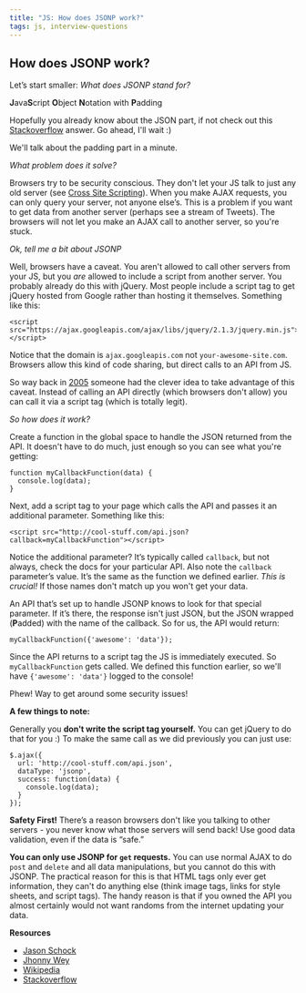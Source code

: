 ```yaml
---
title: "JS: How does JSONP work?"
tags: js, interview-questions
---
```


## How does JSONP work?

Let’s start smaller: *What does JSONP stand for?*

**J**ava**S**cript **O**bject **N**otation with **P**adding

Hopefully you already know about the JSON part, if not check out this [Stackoverflow](http://stackoverflow.com/a/383699/863846) answer. Go ahead, I'll wait :)

We'll talk about the padding part in a minute.

*What problem does it solve?*

Browsers try to be security conscious. They don't let your JS talk to just any old server (see [Cross Site Scripting](https://www.google.com.au/webhp?sourceid=chrome-instant&ion=1&espv=2&ie=UTF-8#q=cross%20site%20scripting)). When you make AJAX requests, you can only query your server, not anyone else’s. This is a problem if you want to get data from another server (perhaps see a stream of Tweets). The browsers will not let you make an AJAX call to another server, so you're stuck.

*Ok, tell me a bit about JSONP*

Well, browsers have a caveat. You aren't allowed to call other servers from your JS, but you *are* allowed to include a script from another server. You probably already do this with jQuery. Most people include a script tag to get jQuery hosted from Google rather than hosting it themselves. Something like this:

```
<script src="https://ajax.googleapis.com/ajax/libs/jquery/2.1.3/jquery.min.js"></script>
```

Notice that the domain is `ajax.googleapis.com` not `your-awesome-site.com`. Browsers allow this kind of code sharing, but direct calls to an API from JS.

So way back in [2005](http://en.wikipedia.org/wiki/JSONP#History) someone had the clever idea to take advantage of this caveat. Instead of calling an API directly (which browsers don't allow) you can call it via a script tag (which is totally legit).

*So how does it work?*

Create a function in the global space to handle the JSON returned from the API. It doesn't have to do much, just enough so you can see what you're getting:

```
function myCallbackFunction(data) {
  console.log(data);
}
```

Next, add a script tag to your page which calls the API and passes it an additional parameter. Something like this:

```
<script src="http://cool-stuff.com/api.json?callback=myCallbackFunction"></script>
```

Notice the additional parameter? It’s typically called `callback`, but not always, check the docs for your particular API. Also note the `callback` parameter’s value. It’s the same as the function we defined earlier. *This is crucial!* If those names don't match up you won't get your data.

An API that’s set up to handle JSONP knows to look for that special parameter. If it’s there, the response isn't just JSON, but the JSON wrapped (**P**added) with the name of the callback. So for us, the API would return:

```
myCallbackFunction({'awesome': 'data'});
```

Since the API returns to a script tag the JS is immediately executed. So `myCallbackFunction` gets called. We defined this function earlier, so we'll have `{'awesome': 'data'}` logged to the console!

Phew! Way to get around some security issues!

**A few things to note:**

Generally you **don't write the script tag yourself.** You can get jQuery to do that for you :) To make the same call as we did previously you can just use:

```
$.ajax({
  url: 'http://cool-stuff.com/api.json',
  dataType: 'jsonp',
  success: function(data) {
    console.log(data);
  }
});
```

**Safety First!** There’s a reason browsers don't like you talking to other servers - you never know what those servers will send back! Use good data validation, even if the data is “safe.”

**You can only use JSONP for `get` requests.** You can use normal AJAX to do `post` and `delete` and all data manipulations, but you cannot do this with JSONP. The practical reason for this is that HTML tags only ever get information, they can't do anything else (think image tags, links for style sheets, and script tags). The handy reason is that if you owned the API you almost certainly would not want randoms from the internet updating your data.

**Resources**

* [Jason Schock](http://schock.net/articles/2013/02/05/how-jsonp-really-works-examples/)
* [Jhonny Wey](https://johnnywey.wordpress.com/2012/05/20/jsonp-how-does-it-work/)
* [Wikipedia](http://en.wikipedia.org/wiki/JSONP)
* [Stackoverflow](http://stackoverflow.com/questions/2067472/what-is-jsonp-all-about)

